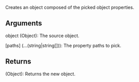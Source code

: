 Creates an object composed of the picked object properties.


## Arguments
object (Object): The source object.

[paths] (...(string|string[])): The property paths to pick.

## Returns
(Object): Returns the new object.

